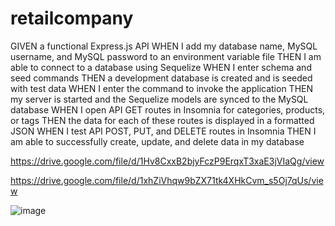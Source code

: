 # retailcompany



GIVEN a functional Express.js API
WHEN I add my database name, MySQL username, and MySQL password to an environment variable file
THEN I am able to connect to a database using Sequelize
WHEN I enter schema and seed commands
THEN a development database is created and is seeded with test data
WHEN I enter the command to invoke the application
THEN my server is started and the Sequelize models are synced to the MySQL database
WHEN I open API GET routes in Insomnia for categories, products, or tags
THEN the data for each of these routes is displayed in a formatted JSON
WHEN I test API POST, PUT, and DELETE routes in Insomnia
THEN I am able to successfully create, update, and delete data in my database


https://drive.google.com/file/d/1Hv8CxxB2bjyFczP9ErqxT3xaE3jVIaQg/view

https://drive.google.com/file/d/1xhZiVhqw9bZX71tk4XHkCvm_s5Oj7qUs/view

![image](https://user-images.githubusercontent.com/42953264/171081614-255171df-8243-4f54-baa6-7b5b8be3e40e.png)
